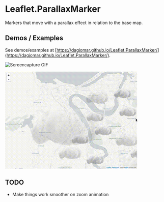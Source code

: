 # Leaflet.ParallaxMarker

Markers that move with a parallax effect in relation to the base map.


## Demos / Examples
See demos/examples at [https://dagjomar.github.io/Leaflet.ParallaxMarker/](https://dagjomar.github.io/Leaflet.ParallaxMarker/).


![Screencapture GIF](examples/leaflet.parallaxmarker.demo.floatinglabels.gif)

![Screencapture GIF](examples/leaflet-parallaxmarker-demo-clouds-small.gif)


## TODO
- Make things work smoother on zoom animation